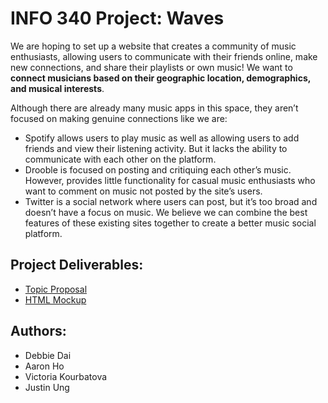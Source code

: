# INFO 340 Project: Waves

We are hoping to set up a website that creates a community of music enthusiasts, allowing users to communicate with their friends online, make new connections, and share their playlists or own music! We want to **connect musicians based on their geographic location, demographics, and musical interests**.

Although there are already many music apps in this space, they aren’t focused on making genuine connections like we are:

- Spotify allows users to play music as well as allowing users to add friends and view their listening activity. But it lacks the ability to communicate with each other on the platform.
- Drooble is focused on posting and critiquing each other’s music. However, provides little functionality for casual music enthusiasts who want to comment on music not posted by the site’s users.
- Twitter is a social network where users can post, but it’s too broad and doesn’t have a focus on music.
We believe we can combine the best features of these existing sites together to create a better music social platform.

## Project Deliverables:
- [Topic Proposal](https://info340-au21.github.io/project-ungjus/proposal.html)
- [HTML Mockup](https://info340-au21.github.io/project-ungjus/index.html)

## Authors:
- Debbie Dai
- Aaron Ho 
- Victoria Kourbatova
- Justin Ung




